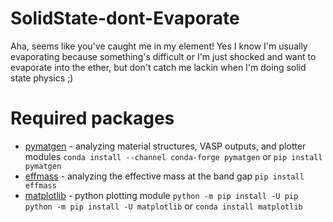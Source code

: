 # SolidState-dont-Evaporate

Aha, seems like you've caught me in my element! Yes I know I'm usually evaporating because something's difficult or I'm just shocked and want to evaporate into the ether, but don't catch me lackin when I'm doing solid state physics ;)

# Required packages
- [pymatgen](https://pymatgen.org/installation.html) - analyzing material structures, VASP outputs, and plotter modules
`conda install --channel conda-forge pymatgen` or `pip install pymatgen`
- [effmass](https://effmass.readthedocs.io/en/latest/Installation.html) - analyzing the effective mass at the band gap
`pip install effmass`
- [matplotlib](https://matplotlib.org/stable/install/index.html) - python plotting module
`python -m pip install -U pip
python -m pip install -U matplotlib` or `conda install matplotlib`
